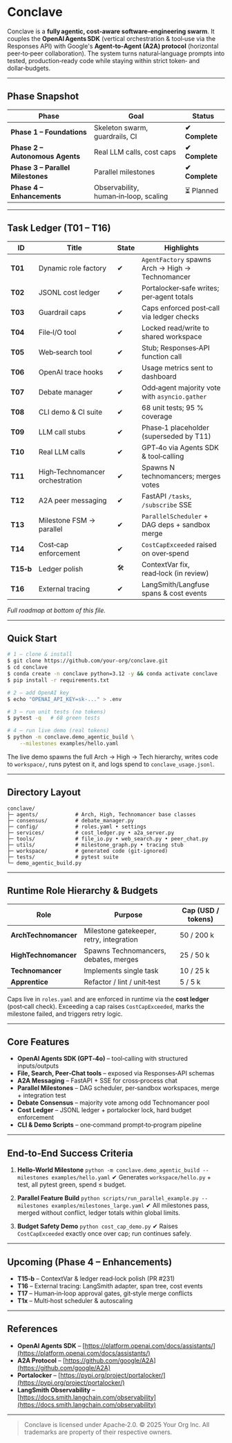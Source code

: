 # Conclave

Conclave is a **fully agentic, cost‑aware software‑engineering swarm**.
It couples the **OpenAI Agents SDK** (vertical orchestration & tool‑use via the Responses API) with Google's **Agent‑to‑Agent (A2A) protocol** (horizontal peer‑to‑peer collaboration).
The system turns natural‑language prompts into tested, production‑ready code while staying within strict token‑ and dollar‑budgets.

---

## Phase Snapshot

| Phase                             | Goal                                  | Status         |
| --------------------------------- | ------------------------------------- | -------------- |
| **Phase 1 – Foundations**         | Skeleton swarm, guardrails, CI        | **✔ Complete** |
| **Phase 2 – Autonomous Agents**   | Real LLM calls, cost caps             | **✔ Complete** |
| **Phase 3 – Parallel Milestones** | Parallel milestones                   | **✔ Complete** |
| **Phase 4 – Enhancements**        | Observability, human‑in‑loop, scaling | ⏳ Planned      |

---

## Task Ledger (T01 – T16)

| ID        | Title                           | State | Highlights                                       |
| --------- | ------------------------------- | ----- | ------------------------------------------------ |
| **T01**   | Dynamic role factory            | ✔     | `AgentFactory` spawns Arch → High → Technomancer |
| **T02**   | JSONL cost ledger               | ✔     | Portalocker‑safe writes; per‑agent totals        |
| **T03**   | Guardrail caps                  | ✔     | Caps enforced post‑call via ledger checks        |
| **T04**   | File‑I/O tool                   | ✔     | Locked read/write to shared workspace            |
| **T05**   | Web‑search tool                 | ✔     | Stub; Responses‑API function call                |
| **T06**   | OpenAI trace hooks              | ✔     | Usage metrics sent to dashboard                  |
| **T07**   | Debate manager                  | ✔     | Odd‑agent majority vote with `asyncio.gather`    |
| **T08**   | CLI demo & CI suite             | ✔     | 68 unit tests; 95 % coverage                     |
| **T09**   | LLM call stubs                  | ✔     | Phase‑1 placeholder (superseded by T11)          |
| **T10**   | Real LLM calls                  | ✔     | GPT‑4o via Agents SDK & tool‑calling             |
| **T11**   | High‑Technomancer orchestration | ✔     | Spawns N technomancers; merges votes             |
| **T12**   | A2A peer messaging              | ✔     | FastAPI `/tasks`, `/subscribe` SSE               |
| **T13**   | Milestone FSM → parallel        | ✔     | `ParallelScheduler` + DAG deps + sandbox merge   |
| **T14**   | Cost‑cap enforcement            | ✔     | `CostCapExceeded` raised on over‑spend           |
| **T15‑b** | Ledger polish                   | 🛠    | ContextVar fix, read‑lock (in review)            |
| **T16**   | External tracing                | ✔     | LangSmith/Langfuse spans & cost events           |

*Full roadmap at bottom of this file.*

---

## Quick Start

```bash
# 1 – clone & install
$ git clone https://github.com/your‑org/conclave.git
$ cd conclave
$ conda create -n conclave python=3.12 -y && conda activate conclave
$ pip install -r requirements.txt

# 2 – add OpenAI key
$ echo "OPENAI_API_KEY=sk‑..." > .env

# 3 – run unit tests (no tokens)
$ pytest -q   # 68 green tests

# 4 – run live demo (real tokens)
$ python -m conclave.demo_agentic_build \
    --milestones examples/hello.yaml
```

The live demo spawns the full Arch → High → Tech hierarchy, writes code to `workspace/`, runs pytest on it, and logs spend to `conclave_usage.jsonl`.

---

## Directory Layout

```
conclave/
├─ agents/            # Arch, High, Technomancer base classes
├─ consensus/         # debate_manager.py
├─ config/            # roles.yaml • settings
├─ services/          # cost_ledger.py • a2a_server.py
├─ tools/             # file_io.py • web_search.py • peer_chat.py
├─ utils/             # milestone_graph.py • tracing stub
├─ workspace/         # generated code (git‑ignored)
├─ tests/             # pytest suite
└─ demo_agentic_build.py
```

---

## Runtime Role Hierarchy & Budgets

| Role                 | Purpose                                  | Cap (USD / tokens) |
| -------------------- | ---------------------------------------- | ------------------ |
| **ArchTechnomancer** | Milestone gatekeeper, retry, integration | 50 / 200 k         |
| **HighTechnomancer** | Spawns Technomancers, debates, merges    | 25 / 50 k          |
| **Technomancer**     | Implements single task                   | 10 / 25 k          |
| **Apprentice**       | Refactor / lint / unit‑test              | 5 / 5 k            |

Caps live in `roles.yaml` and are enforced in runtime via the **cost ledger** (post‑call check). Exceeding a cap raises `CostCapExceeded`, marks the milestone failed, and triggers retry logic.

---

## Core Features

* **OpenAI Agents SDK (GPT‑4o)** – tool‑calling with structured inputs/outputs
* **File, Search, Peer‑Chat tools** – exposed via Responses‑API schemas
* **A2A Messaging** – FastAPI + SSE for cross‑process chat
* **Parallel Milestones** – DAG scheduler, per‑sandbox workspaces, merge + integration test
* **Debate Consensus** – majority vote among odd Technomancer pool
* **Cost Ledger** – JSONL ledger + portalocker lock, hard budget enforcement
* **CLI & Demo Scripts** – one‑command prompt‑to‑program pipeline

---

## End‑to‑End Success Criteria

1. **Hello‑World Milestone**
   `python -m conclave.demo_agentic_build --milestones examples/hello.yaml`
   ✔ Generates `workspace/hello.py` + test, all pytest green, spend ≤ budget.

2. **Parallel Feature Build**
   `python scripts/run_parallel_example.py --milestones examples/milestones_large.yaml`
   ✔ All milestones pass, merged without conflict, ledger totals within global limits.

3. **Budget Safety Demo**
   `python cost_cap_demo.py`
   ✔ Raises `CostCapExceeded` exactly once over cap; run continues safely.

---

## Upcoming (Phase 4 – Enhancements)

* **T15‑b** – ContextVar & ledger read‑lock polish (PR #231)
* **T16** – External tracing: LangSmith adapter, span tree, cost events
* **T17** – Human‑in‑loop approval gates, git‑style merge conflicts
* **T1x** – Multi‑host scheduler & autoscaling

---

## References

* **OpenAI Agents SDK** – [https://platform.openai.com/docs/assistants/](https://platform.openai.com/docs/assistants/)
* **A2A Protocol** – [https://github.com/google/A2A](https://github.com/google/A2A)
* **Portalocker** – [https://pypi.org/project/portalocker/](https://pypi.org/project/portalocker/)
* **LangSmith Observability** – [https://docs.smith.langchain.com/observability](https://docs.smith.langchain.com/observability)

---

> Conclave is licensed under Apache‑2.0.
> © 2025 Your Org Inc.  All trademarks are property of their respective owners.
